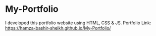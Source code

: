# My-Portfolio
I developed this portfolio website using HTML, CSS &amp; JS. Portfolio Link: https://hamza-bashir-sheikh.github.io/My-Portfolio/

